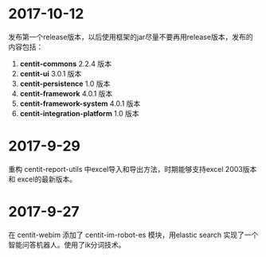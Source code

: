 # 2017-10-12
发布第一个release版本，以后使用框架的jar尽量不要再用release版本，发布的内容包括：
1. **centit-commons** 2.2.4 版本
2. **centit-ui** 3.0.1 版本
3. **centit-persistence**  1.0 版本
4. **centit-framework** 4.0.1 版本 
5. **centit-framework-system** 4.0.1 版本
6. **centit-integration-platform**  1.0 版本

# 2017-9-29 
重构 centit-report-utils 中excel导入和导出方法，时期能够支持excel 2003版本和 excel的最新版本。

# 2017-9-27
在 centit-webim 添加了 centit-im-robot-es 模块，用elastic search 实现了一个智能问答机器人。使用了ik分词技术。